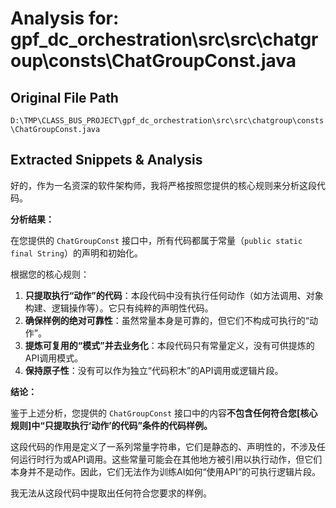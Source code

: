 # Analysis for: gpf_dc_orchestration\src\src\chatgroup\consts\ChatGroupConst.java

## Original File Path
`D:\TMP\CLASS_BUS_PROJECT\gpf_dc_orchestration\src\src\chatgroup\consts\ChatGroupConst.java`

## Extracted Snippets & Analysis
好的，作为一名资深的软件架构师，我将严格按照您提供的核心规则来分析这段代码。

**分析结果：**

在您提供的 `ChatGroupConst` 接口中，所有代码都属于常量（`public static final String`）的声明和初始化。

根据您的核心规则：

1.  **只提取执行“动作”的代码**：本段代码中没有执行任何动作（如方法调用、对象构建、逻辑操作等）。它只有纯粹的声明性代码。
2.  **确保样例的绝对可靠性**：虽然常量本身是可靠的，但它们不构成可执行的“动作”。
3.  **提炼可复用的“模式”并去业务化**：本段代码只有常量定义，没有可供提炼的API调用模式。
4.  **保持原子性**：没有可以作为独立“代码积木”的API调用或逻辑片段。

**结论：**

鉴于上述分析，您提供的 `ChatGroupConst` 接口中的内容**不包含任何符合您[核心规则]中“只提取执行‘动作’的代码”条件的代码样例。**

这段代码的作用是定义了一系列常量字符串，它们是静态的、声明性的，不涉及任何运行时行为或API调用。这些常量可能会在其他地方被引用以执行动作，但它们本身并不是动作。因此，它们无法作为训练AI如何“使用API”的可执行逻辑片段。

我无法从这段代码中提取出任何符合您要求的样例。